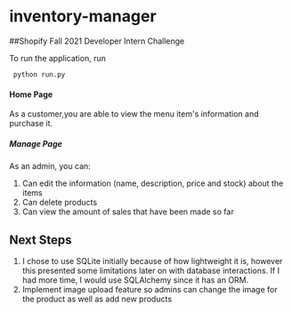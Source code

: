 # inventory-manager
##Shopify Fall 2021 Developer Intern Challenge

To run the application, run <pre><code> python run.py </code></pre>

#### Home Page
As a customer,you are able to view the menu item's information and purchase it.

##### Manage Page
As an admin, you can:
1. Can edit the information (name, description, price and stock) about the items
2. Can delete products
3. Can view the amount of sales that have been made so far

## Next Steps
1. I chose to use SQLite initially because of how lightweight it is, however this presented some limitations later on with database interactions. If I had more time, I would use SQLAlchemy since it has an ORM.
2. Implement image upload feature so admins can change the image for the product as well as add new products
